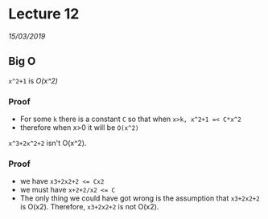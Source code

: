 # Lecture 12
*15/03/2019*
## Big O
`x^2+1` is *O(x^2)*
### Proof
- For some `k` there is a constant `C` so that when `x>k, x^2+1 =< C*x^2`
- therefore when x>0 it will be `O(x^2)`

`x^3+2x^2+2` isn't O(x^2).

### Proof
-  we have `x3+2x2+2 <= Cx2`
-  we must have `x+2+2/x2 <= C`
- The only thing we could have got wrong is the assumption
that `x3+2x2+2` is O(x2). Therefore, `x3+2x2+2` is not O(x2).